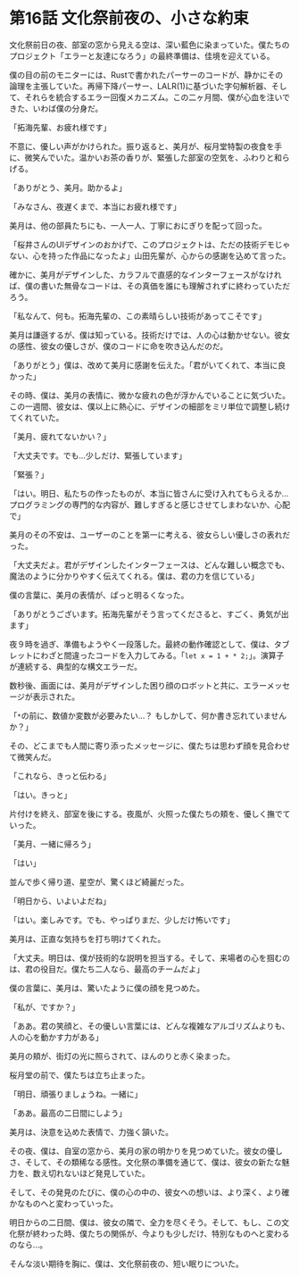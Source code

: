 # 第16話 文化祭前夜の、小さな約束

文化祭前日の夜、部室の窓から見える空は、深い藍色に染まっていた。僕たちのプロジェクト「エラーと友達になろう」の最終準備は、佳境を迎えている。

僕の目の前のモニターには、Rustで書かれたパーサーのコードが、静かにその論理を主張していた。再帰下降パーサー、LALR(1)に基づいた字句解析器、そして、それらを統合するエラー回復メカニズム。この二ヶ月間、僕が心血を注いできた、いわば僕の分身だ。

「拓海先輩、お疲れ様です」

不意に、優しい声がかけられた。振り返ると、美月が、桜月堂特製の夜食を手に、微笑んでいた。温かいお茶の香りが、緊張した部室の空気を、ふわりと和らげる。

「ありがとう、美月。助かるよ」

「みなさん、夜遅くまで、本当にお疲れ様です」

美月は、他の部員たちにも、一人一人、丁寧におにぎりを配って回った。

「桜井さんのUIデザインのおかげで、このプロジェクトは、ただの技術デモじゃない、心を持った作品になったよ」山田先輩が、心からの感謝を込めて言った。

確かに、美月がデザインした、カラフルで直感的なインターフェースがなければ、僕の書いた無骨なコードは、その真価を誰にも理解されずに終わっていただろう。

「私なんて、何も。拓海先輩の、この素晴らしい技術があってこそです」

美月は謙遜するが、僕は知っている。技術だけでは、人の心は動かせない。彼女の感性、彼女の優しさが、僕のコードに命を吹き込んだのだ。

「ありがとう」僕は、改めて美月に感謝を伝えた。「君がいてくれて、本当に良かった」

その時、僕は、美月の表情に、微かな疲れの色が浮かんでいることに気づいた。この一週間、彼女は、僕以上に熱心に、デザインの細部をミリ単位で調整し続けてくれていた。

「美月、疲れてないかい？」

「大丈夫です。でも…少しだけ、緊張しています」

「緊張？」

「はい。明日、私たちの作ったものが、本当に皆さんに受け入れてもらえるか…プログラミングの専門的な内容が、難しすぎると感じさせてしまわないか、心配で」

美月のその不安は、ユーザーのことを第一に考える、彼女らしい優しさの表れだった。

「大丈夫だよ。君がデザインしたインターフェースは、どんな難しい概念でも、魔法のように分かりやすく伝えてくれる。僕は、君の力を信じている」

僕の言葉に、美月の表情が、ぱっと明るくなった。

「ありがとうございます。拓海先輩がそう言ってくださると、すごく、勇気が出ます」

夜９時を過ぎ、準備もようやく一段落した。最終の動作確認として、僕は、タブレットにわざと間違ったコードを入力してみる。「`let x = 1 + * 2;`」。演算子が連続する、典型的な構文エラーだ。

数秒後、画面には、美月がデザインした困り顔のロボットと共に、エラーメッセージが表示された。

「`*`の前に、数値か変数が必要みたい…？ もしかして、何か書き忘れていませんか？」

その、どこまでも人間に寄り添ったメッセージに、僕たちは思わず顔を見合わせて微笑んだ。

「これなら、きっと伝わる」

「はい。きっと」

片付けを終え、部室を後にする。夜風が、火照った僕たちの頬を、優しく撫でていった。

「美月、一緒に帰ろう」

「はい」

並んで歩く帰り道、星空が、驚くほど綺麗だった。

「明日から、いよいよだね」

「はい。楽しみです。でも、やっぱりまだ、少しだけ怖いです」

美月は、正直な気持ちを打ち明けてくれた。

「大丈夫。明日は、僕が技術的な説明を担当する。そして、来場者の心を掴むのは、君の役目だ。僕たち二人なら、最高のチームだよ」

僕の言葉に、美月は、驚いたように僕の顔を見つめた。

「私が、ですか？」

「ああ。君の笑顔と、その優しい言葉には、どんな複雑なアルゴリズムよりも、人の心を動かす力がある」

美月の頬が、街灯の光に照らされて、ほんのりと赤く染まった。

桜月堂の前で、僕たちは立ち止まった。

「明日、頑張りましょうね。一緒に」

「ああ。最高の二日間にしよう」

美月は、決意を込めた表情で、力強く頷いた。

その夜、僕は、自室の窓から、美月の家の明かりを見つめていた。彼女の優しさ、そして、その類稀なる感性。文化祭の準備を通じて、僕は、彼女の新たな魅力を、数え切れないほど発見していた。

そして、その発見のたびに、僕の心の中の、彼女への想いは、より深く、より確かなものへと変わっていった。

明日からの二日間、僕は、彼女の隣で、全力を尽くそう。そして、もし、この文化祭が終わった時、僕たちの関係が、今よりも少しだけ、特別なものへと変わるのなら…。

そんな淡い期待を胸に、僕は、文化祭前夜の、短い眠りについた。
